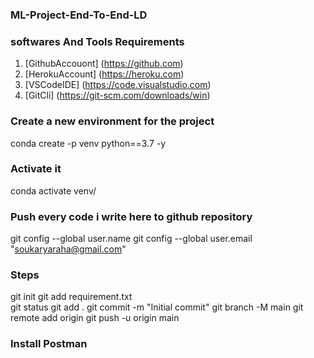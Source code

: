 
### ML-Project-End-To-End-LD

### softwares And Tools Requirements
1. [GithubAccouont] (https://github.com)
2. [HerokuAccount] (https://heroku.com)
3. [VSCodeIDE] (https://code.visualstudio.com)
4. [GitCli] (https://git-scm.com/downloads/win)

### Create a new environment for the project
conda create -p venv python==3.7 -y
### Activate it 
conda activate venv/
### Push every code i write here to github repository
git config --global user.name
git config --global user.email "soukaryaraha@gmail.com"
### Steps
git init
git add requirement.txt  
git status
git add .
git commit -m "Initial commit"
git branch -M main
git remote add origin <your-repo-url>
git push -u origin main
### Install Postman


